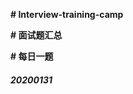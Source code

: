 **# Interview-training-camp**

**# 面试题汇总**

**# 每日一题**

##### 20200131

[ test ]: http://www.cnblogs.com/21summer/
